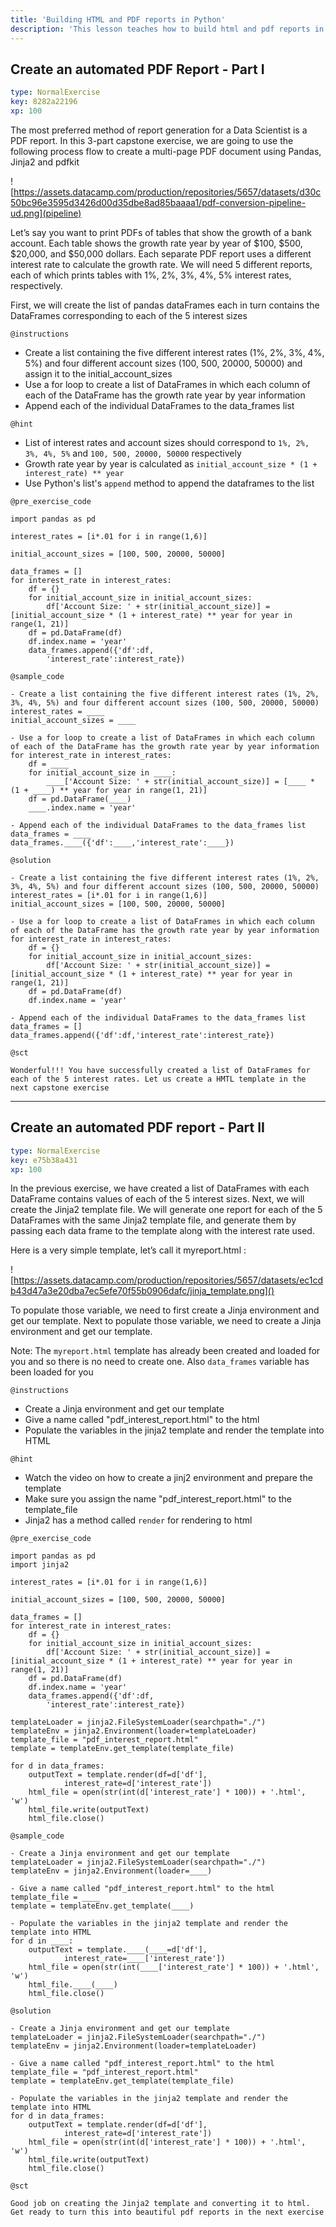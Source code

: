 ```yaml
---
title: 'Building HTML and PDF reports in Python'
description: 'This lesson teaches how to build html and pdf reports in Python'
---
```


## Create an automated PDF Report - Part I

```yaml
type: NormalExercise
key: 8282a22196
xp: 100
```

The most preferred method of report generation for a Data Scientist is a PDF report. In this 3-part capstone exercise, we are going to use the following process flow to create a multi-page PDF document using Pandas, Jinja2 and pdfkit

![https://assets.datacamp.com/production/repositories/5657/datasets/d30c50bc96e3595d3426d00d35dbe8ad85baaaa1/pdf-conversion-pipeline-ud.png](pipeline)

Let’s say you want to print PDFs of tables that show the growth of a bank account. Each table shows the growth rate year by year of $100, $500, $20,000, and $50,000 dollars. Each separate PDF report uses a different interest rate to calculate the growth rate. We will need 5 different reports, each of which prints tables with 1%, 2%, 3%, 4%, 5% interest rates, respectively.

First, we will create the list of pandas dataFrames each in turn contains the DataFrames corresponding to each of the 5 interest sizes

`@instructions`
- Create a list containing the five different interest rates (1%, 2%, 3%, 4%, 5%) and four different account sizes (100, 500, 20000, 50000) and assign it to the initial_account_sizes
- Use a for loop to create a list of DataFrames in which each column of each of the DataFrame has the growth rate year by year information
- Append each of the individual DataFrames to the data_frames list

`@hint`
- List of interest rates and account sizes should correspond to `1%, 2%, 3%, 4%, 5%` and `100, 500, 20000, 50000` respectively
- Growth rate year by year is calculated as `initial_account_size * (1 + interest_rate) ** year`
- Use Python's list's `append` method to append the dataframes to the list

`@pre_exercise_code`
```{python}
import pandas as pd

interest_rates = [i*.01 for i in range(1,6)]

initial_account_sizes = [100, 500, 20000, 50000]

data_frames = []
for interest_rate in interest_rates:
    df = {}
    for initial_account_size in initial_account_sizes:
        df['Account Size: ' + str(initial_account_size)] = [initial_account_size * (1 + interest_rate) ** year for year in range(1, 21)]
    df = pd.DataFrame(df)
    df.index.name = 'year'
    data_frames.append({'df':df,
        'interest_rate':interest_rate})
```

`@sample_code`
```{python}
- Create a list containing the five different interest rates (1%, 2%, 3%, 4%, 5%) and four different account sizes (100, 500, 20000, 50000)
interest_rates = ____
initial_account_sizes = ____

- Use a for loop to create a list of DataFrames in which each column of each of the DataFrame has the growth rate year by year information
for interest_rate in interest_rates:
    df = ____
    for initial_account_size in ____:
        ____['Account Size: ' + str(initial_account_size)] = [____ * (1 + ____) ** year for year in range(1, 21)]
    df = pd.DataFrame(____)
	____.index.name = 'year'
    
- Append each of the individual DataFrames to the data_frames list
data_frames = ____
data_frames.____({'df':____,'interest_rate':____})
```

`@solution`
```{python}
- Create a list containing the five different interest rates (1%, 2%, 3%, 4%, 5%) and four different account sizes (100, 500, 20000, 50000)
interest_rates = [i*.01 for i in range(1,6)]
initial_account_sizes = [100, 500, 20000, 50000]

- Use a for loop to create a list of DataFrames in which each column of each of the DataFrame has the growth rate year by year information
for interest_rate in interest_rates:
    df = {}
    for initial_account_size in initial_account_sizes:
        df['Account Size: ' + str(initial_account_size)] = [initial_account_size * (1 + interest_rate) ** year for year in range(1, 21)]
    df = pd.DataFrame(df)
	df.index.name = 'year'
    
- Append each of the individual DataFrames to the data_frames list
data_frames = []
data_frames.append({'df':df,'interest_rate':interest_rate})
```

`@sct`
```{python}
Wonderful!!! You have successfully created a list of DataFrames for each of the 5 interest rates. Let us create a HMTL template in the next capstone exercise
```

---

## Create an automated PDF report - Part II

```yaml
type: NormalExercise
key: e75b38a431
xp: 100
```

In the previous exercise, we have created a list of DataFrames with each DataFrame contains values of each of the 5 interest sizes. Next, we will create the Jinja2 template file. We will generate one report for each of the 5 DataFrames with the same Jinja2 template file, and generate them by passing each data frame to the template along with the interest rate used.

Here is a very simple template, let’s call it myreport.html :

![https://assets.datacamp.com/production/repositories/5657/datasets/ec1cdb43d47a3e20dba7ec5efe70f55b0906dafc/jinja_template.png]()

To populate those variable, we need to first create a Jinja environment and get our template. Next to populate those variable, we need to create a Jinja environment and get our template.

Note: The `myreport.html` template has already been created and loaded for you and so there is no need to create one. Also `data_frames` variable has been loaded for you

`@instructions`
- Create a Jinja environment and get our template
- Give a name called "pdf_interest_report.html" to the html
- Populate the variables in the jinja2 template and render the template into HTML

`@hint`
- Watch the video on how to create a jinj2 environment and prepare the template 
- Make sure you assign the name "pdf_interest_report.html" to the template_file
- Jinja2 has a method called `render` for rendering to html

`@pre_exercise_code`
```{python}
import pandas as pd
import jinja2

interest_rates = [i*.01 for i in range(1,6)]

initial_account_sizes = [100, 500, 20000, 50000]

data_frames = []
for interest_rate in interest_rates:
    df = {}
    for initial_account_size in initial_account_sizes:
        df['Account Size: ' + str(initial_account_size)] = [initial_account_size * (1 + interest_rate) ** year for year in range(1, 21)]
    df = pd.DataFrame(df)
    df.index.name = 'year'
    data_frames.append({'df':df,
        'interest_rate':interest_rate})

templateLoader = jinja2.FileSystemLoader(searchpath="./")
templateEnv = jinja2.Environment(loader=templateLoader)
template_file = "pdf_interest_report.html"
template = templateEnv.get_template(template_file)

for d in data_frames:
    outputText = template.render(df=d['df'],
            interest_rate=d['interest_rate'])
    html_file = open(str(int(d['interest_rate'] * 100)) + '.html', 'w')
    html_file.write(outputText)
    html_file.close()
```

`@sample_code`
```{python}
- Create a Jinja environment and get our template
templateLoader = jinja2.FileSystemLoader(searchpath="./")
templateEnv = jinja2.Environment(loader=____)

- Give a name called "pdf_interest_report.html" to the html
template_file = ____
template = templateEnv.get_template(____)

- Populate the variables in the jinja2 template and render the template into HTML 
for d in ____:
    outputText = template.____(____=d['df'],
            interest_rate=____['interest_rate'])
    html_file = open(str(int(____['interest_rate'] * 100)) + '.html', 'w')
    html_file.____(____)
    html_file.close()
```

`@solution`
```{python}
- Create a Jinja environment and get our template
templateLoader = jinja2.FileSystemLoader(searchpath="./")
templateEnv = jinja2.Environment(loader=templateLoader)

- Give a name called "pdf_interest_report.html" to the html
template_file = "pdf_interest_report.html"
template = templateEnv.get_template(template_file)

- Populate the variables in the jinja2 template and render the template into HTML 
for d in data_frames:
    outputText = template.render(df=d['df'],
            interest_rate=d['interest_rate'])
    html_file = open(str(int(d['interest_rate'] * 100)) + '.html', 'w')
    html_file.write(outputText)
    html_file.close()
```

`@sct`
```{python}
Good job on creating the Jinja2 template and converting it to html. Get ready to turn this into beautiful pdf reports in the next exercise
```

